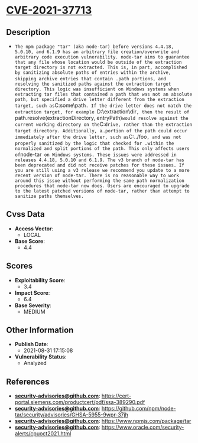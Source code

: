 
# [CVE-2021-37713](https://cve.mitre.org/cgi-bin/cvename.cgi?name=CVE-2021-37713)

## Description

- `The npm package "tar" (aka node-tar) before versions 4.4.18, 5.0.10, and 6.1.9 has an arbitrary file creation/overwrite and arbitrary code execution vulnerability. node-tar aims to guarantee that any file whose location would be outside of the extraction target directory is not extracted. This is, in part, accomplished by sanitizing absolute paths of entries within the archive, skipping archive entries that contain `..` path portions, and resolving the sanitized paths against the extraction target directory. This logic was insufficient on Windows systems when extracting tar files that contained a path that was not an absolute path, but specified a drive letter different from the extraction target, such as `C:some\path`. If the drive letter does not match the extraction target, for example `D:\extraction\dir`, then the result of `path.resolve(extractionDirectory, entryPath)` would resolve against the current working directory on the `C:` drive, rather than the extraction target directory. Additionally, a `..` portion of the path could occur immediately after the drive letter, such as `C:../foo`, and was not properly sanitized by the logic that checked for `..` within the normalized and split portions of the path. This only affects users of `node-tar` on Windows systems. These issues were addressed in releases 4.4.18, 5.0.10 and 6.1.9. The v3 branch of node-tar has been deprecated and did not receive patches for these issues. If you are still using a v3 release we recommend you update to a more recent version of node-tar. There is no reasonable way to work around this issue without performing the same path normalization procedures that node-tar now does. Users are encouraged to upgrade to the latest patched versions of node-tar, rather than attempt to sanitize paths themselves.`

## Cvss Data

- **Access Vector**:
  - LOCAL
- **Base Score**:
  - 4.4

## Scores

- **Exploitability Score**:
  - 3.4
- **Impact Score**:
  - 6.4
- **Base Severity**:
  - MEDIUM

## Other Information

- **Publish Date**:
  - 2021-08-31 17:15:08
- **Vulnerability Status**:
  - Analyzed

## References

- **security-advisories@github.com**: https://cert-portal.siemens.com/productcert/pdf/ssa-389290.pdf
- **security-advisories@github.com**: https://github.com/npm/node-tar/security/advisories/GHSA-5955-9wpr-37jh
- **security-advisories@github.com**: https://www.npmjs.com/package/tar
- **security-advisories@github.com**: https://www.oracle.com/security-alerts/cpuoct2021.html
